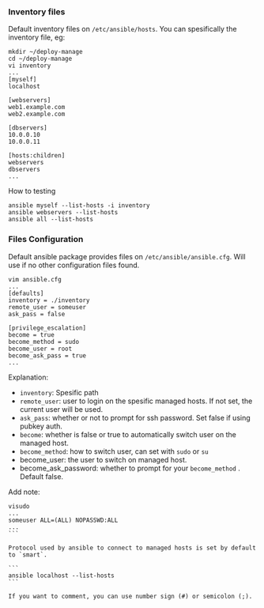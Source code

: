 ### Inventory files
Default inventory files on `/etc/ansible/hosts`. You can spesifically the inventory file, eg:
```
mkdir ~/deploy-manage
cd ~/deploy-manage
vi inventory
...
[myself]
localhost

[webservers]
web1.example.com
web2.example.com

[dbservers]
10.0.0.10
10.0.0.11

[hosts:children]
webservers
dbservers
...
```

How to testing
```
ansible myself --list-hosts -i inventory
ansible webservers --list-hosts
ansible all --list-hosts
```


### Files Configuration 
Default ansible package provides files on `/etc/ansible/ansible.cfg`. Will use if no other configuration files found.
```
vim ansible.cfg
...
[defaults]
inventory = ./inventory
remote_user = someuser
ask_pass = false

[privilege_escalation]
become = true
become_method = sudo
become_user = root
become_ask_pass = true
...
```
Explanation:
* `inventory`: Spesific path
* `remote_user`: user to login on the spesific managed hosts. If not set, the current user will be used.
* `ask_pass`: whether or not to prompt for ssh password. Set false if using pubkey auth.
* `become`: whether is false or true to automatically switch user on the managed host.
* `become_method`: how to switch user, can set with `sudo` or `su`
* become_user: the user  to switch on managed host.
* become_ask_password: whether to prompt for your `become_method` . Default false.

Add note:
````
visudo
...
someuser ALL=(ALL) NOPASSWD:ALL
...
```

Protocol used by ansible to connect to managed hosts is set by default to `smart`.

```
ansible localhost --list-hosts
```

If you want to comment, you can use number sign (#) or semicolon (;).
